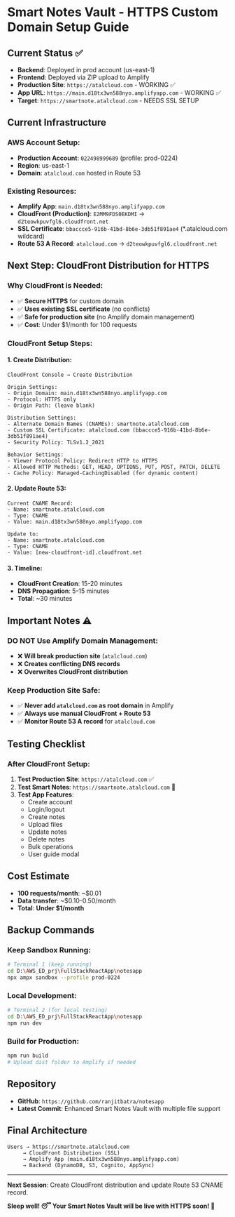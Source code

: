 # Smart Notes Vault - HTTPS Custom Domain Setup Guide

## Current Status ✅
- **Backend**: Deployed in prod account (us-east-1)
- **Frontend**: Deployed via ZIP upload to Amplify
- **Production Site**: `https://atalcloud.com` - WORKING ✅
- **App URL**: `https://main.d18tx3wn588nyo.amplifyapp.com` - WORKING ✅
- **Target**: `https://smartnote.atalcloud.com` - NEEDS SSL SETUP

## Current Infrastructure

### AWS Account Setup:
- **Production Account**: `022498999689` (profile: prod-0224)
- **Region**: us-east-1
- **Domain**: `atalcloud.com` hosted in Route 53

### Existing Resources:
- **Amplify App**: `main.d18tx3wn588nyo.amplifyapp.com`
- **CloudFront (Production)**: `E2MM9FDS0EKDMI` → `d2teowkpuvfgl6.cloudfront.net`
- **SSL Certificate**: `bbaccce5-916b-41bd-8b6e-3db51f891ae4` (*.atalcloud.com wildcard)
- **Route 53 A Record**: `atalcloud.com` → `d2teowkpuvfgl6.cloudfront.net`

## Next Step: CloudFront Distribution for HTTPS

### Why CloudFront is Needed:
- ✅ **Secure HTTPS** for custom domain
- ✅ **Uses existing SSL certificate** (no conflicts)
- ✅ **Safe for production site** (no Amplify domain management)
- ✅ **Cost**: Under $1/month for 100 requests

### CloudFront Setup Steps:

#### 1. Create Distribution:
```
CloudFront Console → Create Distribution

Origin Settings:
- Origin Domain: main.d18tx3wn588nyo.amplifyapp.com
- Protocol: HTTPS only
- Origin Path: (leave blank)

Distribution Settings:
- Alternate Domain Names (CNAMEs): smartnote.atalcloud.com
- Custom SSL Certificate: atalcloud.com (bbaccce5-916b-41bd-8b6e-3db51f891ae4)
- Security Policy: TLSv1.2_2021

Behavior Settings:
- Viewer Protocol Policy: Redirect HTTP to HTTPS
- Allowed HTTP Methods: GET, HEAD, OPTIONS, PUT, POST, PATCH, DELETE
- Cache Policy: Managed-CachingDisabled (for dynamic content)
```

#### 2. Update Route 53:
```
Current CNAME Record:
- Name: smartnote.atalcloud.com
- Type: CNAME
- Value: main.d18tx3wn588nyo.amplifyapp.com

Update to:
- Name: smartnote.atalcloud.com
- Type: CNAME
- Value: [new-cloudfront-id].cloudfront.net
```

#### 3. Timeline:
- **CloudFront Creation**: 15-20 minutes
- **DNS Propagation**: 5-15 minutes
- **Total**: ~30 minutes

## Important Notes ⚠️

### DO NOT Use Amplify Domain Management:
- ❌ **Will break production site** (`atalcloud.com`)
- ❌ **Creates conflicting DNS records**
- ❌ **Overwrites CloudFront distribution**

### Keep Production Site Safe:
- ✅ **Never add `atalcloud.com` as root domain** in Amplify
- ✅ **Always use manual CloudFront + Route 53**
- ✅ **Monitor Route 53 A record** for `atalcloud.com`

## Testing Checklist

### After CloudFront Setup:
1. **Test Production Site**: `https://atalcloud.com` ✅
2. **Test Smart Notes**: `https://smartnote.atalcloud.com` 🎯
3. **Test App Features**:
   - Create account
   - Login/logout
   - Create notes
   - Upload files
   - Update notes
   - Delete notes
   - Bulk operations
   - User guide modal

## Cost Estimate
- **100 requests/month**: ~$0.01
- **Data transfer**: ~$0.10-0.50/month
- **Total**: **Under $1/month**

## Backup Commands

### Keep Sandbox Running:
```bash
# Terminal 1 (keep running)
cd D:\AWS_ED_prj\FullStackReactApp\notesapp
npx ampx sandbox --profile prod-0224
```

### Local Development:
```bash
# Terminal 2 (for local testing)
cd D:\AWS_ED_prj\FullStackReactApp\notesapp
npm run dev
```

### Build for Production:
```bash
npm run build
# Upload dist folder to Amplify if needed
```

## Repository
- **GitHub**: `https://github.com/ranjitbatra/notesapp`
- **Latest Commit**: Enhanced Smart Notes Vault with multiple file support

## Final Architecture
```
Users → https://smartnote.atalcloud.com 
     → CloudFront Distribution (SSL)
     → Amplify App (main.d18tx3wn588nyo.amplifyapp.com)
     → Backend (DynamoDB, S3, Cognito, AppSync)
```

---
**Next Session**: Create CloudFront distribution and update Route 53 CNAME record.

**Sleep well! 😴 Your Smart Notes Vault will be live with HTTPS soon! 🚀**